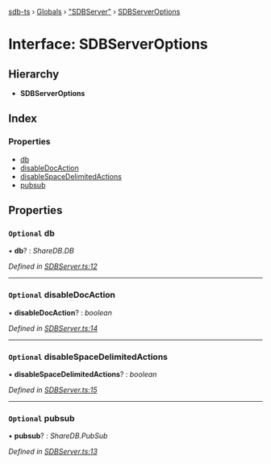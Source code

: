 [sdb-ts](../README.md) › [Globals](../globals.md) › ["SDBServer"](../modules/_sdbserver_.md) › [SDBServerOptions](_sdbserver_.sdbserveroptions.md)

# Interface: SDBServerOptions

## Hierarchy

* **SDBServerOptions**

## Index

### Properties

* [db](_sdbserver_.sdbserveroptions.md#optional-db)
* [disableDocAction](_sdbserver_.sdbserveroptions.md#optional-disabledocaction)
* [disableSpaceDelimitedActions](_sdbserver_.sdbserveroptions.md#optional-disablespacedelimitedactions)
* [pubsub](_sdbserver_.sdbserveroptions.md#optional-pubsub)

## Properties

### `Optional` db

• **db**? : *ShareDB.DB*

*Defined in [SDBServer.ts:12](https://github.com/soney/sdb-ts/blob/2d09328/src/SDBServer.ts#L12)*

___

### `Optional` disableDocAction

• **disableDocAction**? : *boolean*

*Defined in [SDBServer.ts:14](https://github.com/soney/sdb-ts/blob/2d09328/src/SDBServer.ts#L14)*

___

### `Optional` disableSpaceDelimitedActions

• **disableSpaceDelimitedActions**? : *boolean*

*Defined in [SDBServer.ts:15](https://github.com/soney/sdb-ts/blob/2d09328/src/SDBServer.ts#L15)*

___

### `Optional` pubsub

• **pubsub**? : *ShareDB.PubSub*

*Defined in [SDBServer.ts:13](https://github.com/soney/sdb-ts/blob/2d09328/src/SDBServer.ts#L13)*
